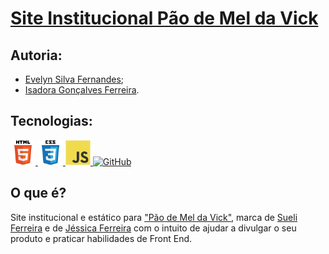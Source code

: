 # [Site Institucional Pão de Mel da Vick](https://yoruwitch.github.io/pdmv/)

## Autoria:
* [Evelyn Silva Fernandes](https:/www.github.com/yoruwitch); <br/>
* [Isadora Gonçalves Ferreira](https://github.com/isa56). <br/>

## Tecnologias:
<a href="https://www.w3.org/html/" target="_blank" rel="noreferrer"> <img src="https://raw.githubusercontent.com/devicons/devicon/master/icons/html5/html5-original-wordmark.svg" alt="html5" width="40" height="40"/> </a> 
<a href="https://www.w3schools.com/css/" target="_blank" rel="noreferrer"> <img src="https://raw.githubusercontent.com/devicons/devicon/master/icons/css3/css3-original-wordmark.svg" alt="css3" width="40" height="40"/> </a>
<a href="https://developer.mozilla.org/en-US/docs/Web/JavaScript" target="_blank" rel="noreferrer"> <img src="https://raw.githubusercontent.com/devicons/devicon/master/icons/javascript/javascript-original.svg" alt="javascript" width="40" height="40"/> </a>
<a href="https://pages.github.com/" target="_blank" rel="noreferrer"> <img src="https://cdn-icons-png.flaticon.com/512/25/25231.png" alt="GitHub" width="40" height="40"/> </a>

## O que é?
Site institucional e estático para ["Pão de Mel da Vick"](https://yoruwitch.github.io/pdmv/), marca de [Sueli Ferreira](https://instagram.com/prof.sueliferreira) e de [Jéssica Ferreira](https://instagram.com/prof.gskferreira) com o intuito de ajudar a divulgar o seu produto e praticar habilidades de Front End.


